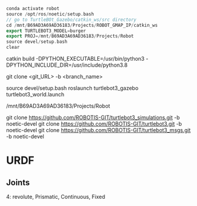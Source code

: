 ```cpp
conda activate robot
source /opt/ros/noetic/setup.bash
// go to TurtleBOt_Gazebo/catkin_ws/src directory
cd /mnt/B69AD3A69AD36183/Projects/ROBOT_GMAP_IP/catkin_ws
export TURTLEBOT3_MODEL=burger
export PROJ=/mnt/B69AD3A69AD36183/Projects/Robot
source devel/setup.bash
clear
```

catkin build -DPYTHON_EXECUTABLE=/usr/bin/python3 -DPYTHON_INCLUDE_DIR=/usr/include/python3.8

git clone <git_URL> -b <branch_name>

source devel/setup.bash
roslaunch turtlebot3_gazebo turtlebot3_world.launch

/mnt/B69AD3A69AD36183/Projects/Robot

git clone https://github.com/ROBOTIS-GIT/turtlebot3_simulations.git -b noetic-devel
git clone https://github.com/ROBOTIS-GIT/turtlebot3.git -b noetic-devel
git clone https://github.com/ROBOTIS-GIT/turtlebot3_msgs.git -b noetic-devel

# URDF

## Joints

4:
revolute, Prismatic, Continuous, Fixed
